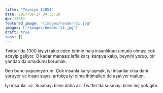 ```yaml
---
title: "Yevmiye 13851"
date: 2017-06-17 04:36:10
dp: 13851
featured_image: "/images/header-51.jpg"
images: ["/images/header-51.jpg"]
draft: true
tags: []
---
```



Twitter'da 1000 kişiyi takip eden birinin hala insanlıktan umudu olması çok
acayip geliyor. O kadar manasız lafla karşı karşıya kalıp, beynini yorup, bir
yandan da umudunu korumak. 

Ben bunu yapamıyorum. Çok insanla karşılaşmak, iyi insanlar olsa dahi yoruyor ve
insan sayısı arttıkça iyi olma ihtimalleri de azalıyor malum.

İyi insanlar az. Susmayı bilen daha az. Twitter'da susmayı bilen hiç yok gibi.


